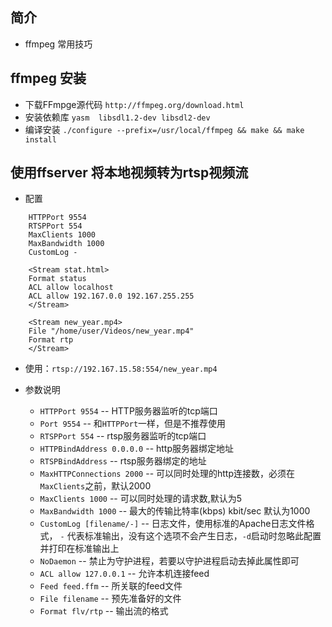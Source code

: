 ## 简介

+ ffmpeg 常用技巧

## ffmpeg 安装

+ 下载FFmpge源代码 `http://ffmpeg.org/download.html`
+ 安装依赖库 `yasm  libsdl1.2-dev libsdl2-dev`
+ 编译安装  `./configure --prefix=/usr/local/ffmpeg && make && make install`


## 使用ffserver 将本地视频转为rtsp视频流

+ 配置
```
    HTTPPort 9554
    RTSPPort 554
    MaxClients 1000
    MaxBandwidth 1000
    CustomLog -

    <Stream stat.html>
    Format status
    ACL allow localhost
    ACL allow 192.167.0.0 192.167.255.255
    </Stream>

    <Stream new_year.mp4>
    File "/home/user/Videos/new_year.mp4"
    Format rtp
    </Stream>
```

+ 使用：`rtsp://192.167.15.58:554/new_year.mp4`

+ 参数说明
  - `HTTPPort 9554` -- HTTP服务器监听的tcp端口
  - `Port 9554` -- 和`HTTPPort`一样，但是不推荐使用
  - `RTSPPort 554` -- rtsp服务器监听的tcp端口
  - `HTTPBindAddress 0.0.0.0` -- http服务器绑定地址
  - `RTSPBindAddress` -- rtsp服务器绑定的地址
  - `MaxHTTPConnections 2000` -- 可以同时处理的http连接数，必须在`MaxClients`之前，默认2000
  - `MaxClients 1000` -- 可以同时处理的请求数,默认为5
  - `MaxBandwidth 1000` -- 最大的传输比特率(kbps) kbit/sec 默认为1000
  - `CustomLog [filename/-]` -- 日志文件，使用标准的Apache日志文件格式， `-` 代表标准输出，没有这个选项不会产生日志，`-d`启动时忽略此配置并打印在标准输出上
  - `NoDaemon` -- 禁止为守护进程，若要以守护进程启动去掉此属性即可
  - `ACL allow 127.0.0.1` -- 允许本机连接feed
  - `Feed feed.ffm` -- 所关联的feed文件
  - `File filename` -- 预先准备好的文件
  - `Format flv/rtp` -- 输出流的格式